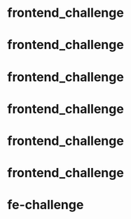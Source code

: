 # frontend_challenge
# frontend_challenge
# frontend_challenge
# frontend_challenge
# frontend_challenge
# frontend_challenge
# fe-challenge

